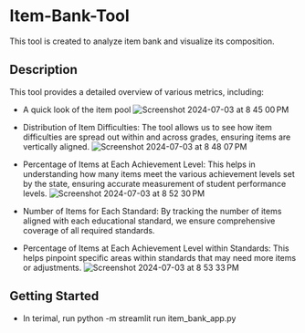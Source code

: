 # Item-Bank-Tool

This tool is created to analyze item bank and visualize its composition. 

## Description

This tool provides a detailed overview of various metrics, including:
* A quick look of the item pool
  ![Screenshot 2024-07-03 at 8 45 00 PM](https://github.com/jingchenhao/Tool-Item-Bank/assets/71888017/6e118b87-e1a3-430c-8f58-29489798c0a6)
* Distribution of Item Difficulties: The tool allows us to see how item difficulties are spread out within and across grades, ensuring items are vertically aligned.
  ![Screenshot 2024-07-03 at 8 48 07 PM](https://github.com/jingchenhao/Tool-Item-Bank/assets/71888017/450b131b-980c-48ba-bbb2-6dc9a2369f8f)

* Percentage of Items at Each Achievement Level: This helps in understanding how many items meet the various achievement levels set by the state, ensuring accurate measurement of student performance levels.
  ![Screenshot 2024-07-03 at 8 52 30 PM](https://github.com/jingchenhao/Tool-Item-Bank/assets/71888017/8690076a-d6d4-445e-9299-e7e900c08932)


* Number of Items for Each Standard: By tracking the number of items aligned with each educational standard, we ensure comprehensive coverage of all required standards.
  
* Percentage of Items at Each Achievement Level within Standards: This helps pinpoint specific areas within standards that may need more items or adjustments.
![Screenshot 2024-07-03 at 8 53 33 PM](https://github.com/jingchenhao/Tool-Item-Bank/assets/71888017/aeb420b7-4235-4978-8a29-9b1cf5b16447)



## Getting Started

* In terimal, run python -m streamlit run item_bank_app.py


